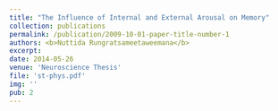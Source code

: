 ```yaml
---
title: "The Influence of Internal and External Arousal on Memory"
collection: publications
permalink: /publication/2009-10-01-paper-title-number-1
authors: <b>Nuttida Rungratsameetaweemana</b>
excerpt: 
date: 2014-05-26
venue: 'Neuroscience Thesis'
file: 'st-phys.pdf'
img: ''
pub: 2
---
```

